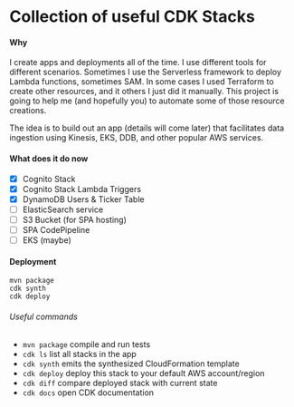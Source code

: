 # Collection of useful CDK Stacks

#### Why
I create apps and deployments all of the time. I use different tools for different scenarios. Sometimes I use the Serverless framework
to deploy Lambda functions, sometimes SAM. In some cases I used Terraform to create other resources, and it others I just did it manually. 
This project is going to help me (and hopefully you) to automate some of those resource creations.

The idea is to build out an app (details will come later) that facilitates data ingestion using Kinesis, EKS, DDB, and other 
popular AWS services.

#### What does it do now
- [x] Cognito Stack
- [x] Cognito Stack Lambda Triggers
- [x] DynamoDB Users & Ticker Table
- [ ] ElasticSearch service
- [ ] S3 Bucket (for SPA hosting)
- [ ] SPA CodePipeline
- [ ] EKS (maybe)

#### Deployment
```
mvn package
cdk synth
cdk deploy
```

###### Useful commands

 * `mvn package`     compile and run tests
 * `cdk ls`          list all stacks in the app
 * `cdk synth`       emits the synthesized CloudFormation template
 * `cdk deploy`      deploy this stack to your default AWS account/region
 * `cdk diff`        compare deployed stack with current state
 * `cdk docs`        open CDK documentation

